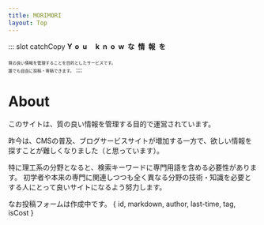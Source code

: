 ```yaml
---
title: MORIMORI
layout: Top
---
```

::: slot catchCopy 
<span style="font-weight:bold;letter-spacing:0.5em">You knowな情報を</span><br><br>
<span style="font-size:0.6em">質の良い情報を管理することを目的としたサービスです。<br>誰でも自由に投稿・寄稿できます。</span>
:::

# About
  このサイトは、質の良い情報を管理する目的で運営されています。

  昨今は、CMSの普及、ブログサービスサイトが増加する一方で、欲しい情報を探すことが難しくなりました（と思っています）。

  特に理工系の分野となると、検索キーワードに専門用語を含める必要性があります。
  初学者や本来の専門に関連しつつも全く異なる分野の技術・知識を必要とする人にとって良いサイトになるよう努力します。
  
  なお投稿フォームは作成中です。
  {
  id,
  markdown,
  author,
  last-time,
  tag,
  isCost
  }
